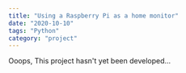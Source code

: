 ```yaml
---
title: "Using a Raspberry Pi as a home monitor"
date: "2020-10-10"
tags: "Python"
category: "project"
---
```

Ooops, This project hasn't yet been developed...